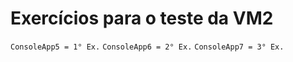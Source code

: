# Exercícios para o teste da VM2

```ConsoleApp5 = 1° Ex.```
```ConsoleApp6 = 2° Ex.```
```ConsoleApp7 = 3° Ex.```

